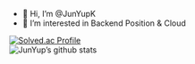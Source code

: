 - 👋 Hi, I’m @JunYupK
- 👀 I’m interested in Backend Position & Cloud

<!---
JunYupK/JunYupK is a ✨ special ✨ repository because its `README.md` (this file) appears on your GitHub profile.
You can click the Preview link to take a look at your changes.
--->
[![Solved.ac Profile](http://mazassumnida.wtf/api/generate_badge?boj=top1506)](https://solved.ac/top1506)
<br>
![JunYup’s github stats](https://github-readme-stats.vercel.app/api?username=JunYupK&show_icons=true&theme=dark)
